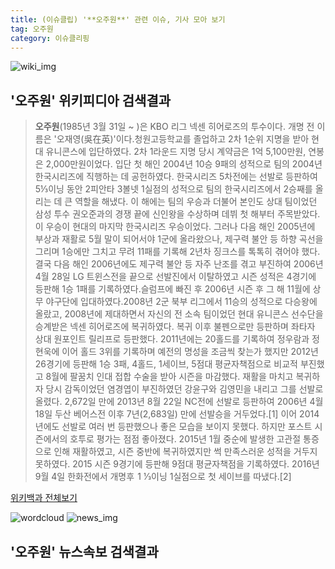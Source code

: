 ```yaml
---
title: (이슈클립) '**오주원**' 관련 이슈, 기사 모아 보기
tag: 오주원
category: 이슈클리핑
---
```

![wiki_img](https://user-images.githubusercontent.com/42597476/44503234-41136a80-a6d0-11e8-9071-6fc6418eafe4.png)
## **'**오주원**'** 위키피디아 검색결과
>**오주원**(1985년 3월 31일 ~ )은 KBO 리그 넥센 히어로즈의 투수이다. 개명 전 이름은 '오재영(吳在英)'이다.청원고등학교를 졸업하고 2차 1순위 지명을 받아 현대 유니콘스에 입단하였다. 2차 1라운드 지명 당시 계약금은 1억 5,100만원, 연봉은 2,000만원이었다. 입단 첫 해인 2004년 10승 9패의 성적으로 팀의 2004년 한국시리즈에 직행하는 데 공헌하였다. 한국시리즈 5차전에는 선발로 등판하여 5⅓이닝 동안 2피안타 3볼넷 1실점의 성적으로 팀의 한국시리즈에서 2승째를 올리는 데 큰 역할을 해냈다. 이 해에는 팀의 우승과 더불어 본인도 상대 팀이었던 삼성 투수 권오준과의 경쟁 끝에 신인왕을 수상하며 데뷔 첫 해부터 주목받았다. 이 우승이 현대의 마지막 한국시리즈 우승이었다. 그러나 다음 해인 2005년에 부상과 재활로 5월 말이 되어서야 1군에 올라왔으나, 제구력 불안 등 하향 곡선을 그리며 1승에만 그치고 무려 11패를 기록해 2년차 징크스를 톡톡히 겪어야 했다. 결국 다음 해인 2006년에도 제구력 불안 등 자주 난조를 겪고 부진하여 2006년 4월 28일 LG 트윈스전을 끝으로 선발진에서 이탈하였고 시즌 성적은 4경기에 등판해 1승 1패를 기록하였다.슬럼프에 빠진 후 2006년 시즌 후 그 해 11월에 상무 야구단에 입대하였다.2008년 2군 북부 리그에서 11승의 성적으로 다승왕에 올랐고, 2008년에 제대하면서 자신의 전 소속 팀이었던 현대 유니콘스 선수단을 승계받은 넥센 히어로즈에 복귀하였다. 복귀 이후 불펜으로만 등판하며 좌타자 상대 원포인트 릴리프로 등판했다. 2011년에는 20홀드를 기록하여 정우람과 정현욱에 이어 홀드 3위를 기록하며 예전의 명성을 조금씩 찾는가 했지만 2012년 26경기에 등판해 1승 3패, 4홀드, 1세이브, 5점대 평균자책점으로 비교적 부진했고 8월에 팔꿈치 인대 접합 수술을 받아 시즌을 마감했다. 재활을 마치고 복귀하자 당시 감독이었던 염경엽이 부진하였던 강윤구와 김영민을 내리고 그를 선발로 올렸다. 2,672일 만에 2013년 8월 22일 NC전에 선발로 등판하여 2006년 4월 18일 두산 베어스전 이후 7년(2,683일) 만에 선발승을 거두었다.[1] 이어 2014년에도 선발로 여러 번 등판했으나 좋은 모습을 보이지 못했다. 하지만 포스트 시즌에서의 호투로 평가는 점점 좋아졌다. 2015년 1월 중순에 발생한 고관절 통증으로 인해 재활하였고, 시즌 중반에 복귀하였지만 썩 만족스러운 성적을 거두지 못하였다. 2015 시즌 9경기에 등판해 9점대 평균자책점을 기록하였다. 2016년 9월 4일 한화전에서 개명후  1 1⁄3이닝 1실점으로 첫 세이브를 따냈다.[2]

<a href="https://ko.wikipedia.org/wiki/오주원" target="_blank">위키백과 전체보기</a>

![wordcloud](https://s3.ap-northeast-2.amazonaws.com/lyrics101-wordcloud/2018-10-03-1538518430.png)
![news_img](https://user-images.githubusercontent.com/42597476/44507050-1206f400-a6e4-11e8-8d98-7ffbfebb353f.png)
## **'**오주원**'** 뉴스속보 검색결과

